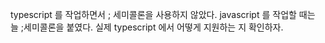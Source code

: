 typescript 를 작업하면서 ; 세미콜론을 사용하지 않았다.
javascript 를 작업할 때는 늘 ;세미콜론을 붙였다. 
실제 typescript 에서 어떻게 지원하는 지 확인하자.
<!--stackedit_data:
eyJoaXN0b3J5IjpbMTEwNjU4NjU4MV19
-->